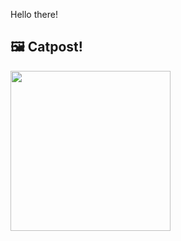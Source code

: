 Hello there!



## 🖼️ Catpost!

<sub>
    <img src="https://cdn2.thecatapi.com/images/Qn4EYMnLM.jpg" height="256">
</sub>

